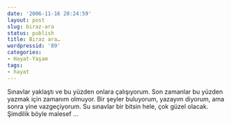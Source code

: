 ```yaml
---
date: '2006-11-16 20:24:59'
layout: post
slug: biraz-ara
status: publish
title: Biraz ara…
wordpressid: '89'
categories:
- Hayat-Yaşam
tags:
- hayat
---
```


Sınavlar yaklaştı ve bu yüzden onlara çalışıyorum. Son zamanlar bu yüzden yazmak için zamanım olmuyor. Bir şeyler buluyorum, yazayım diyorum, ama sonra yine vazgeçiyorum. Su sınavlar bir bitsin hele, çok güzel olacak. Şimdilik böyle malesef ...

